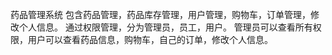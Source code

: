 药品管理系统
包含药品管理，药品库存管理，用户管理，购物车，订单管理，修改个人信息。
通过权限管理，分为管理员，员工，用户。
管理员可以查看所有权限，用户可以查看药品信息，购物车，自己的订单，修改个人信息。
